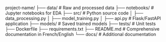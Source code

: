 project-name/
├── data/               # Raw and processed data
├── notebooks/          # Jupyter notebooks for EDA
├── src/               # Python source code
│   ├── data_processing.py
│   ├── model_training.py
│   ├── api.py         # Flask/FastAPI application
├── models/            # Saved trained models
├── tests/             # Unit tests
├── Dockerfile
├── requirements.txt
├── README.md          # Comprehensive documentation in French/English
└── docs/              # Additional documentation
